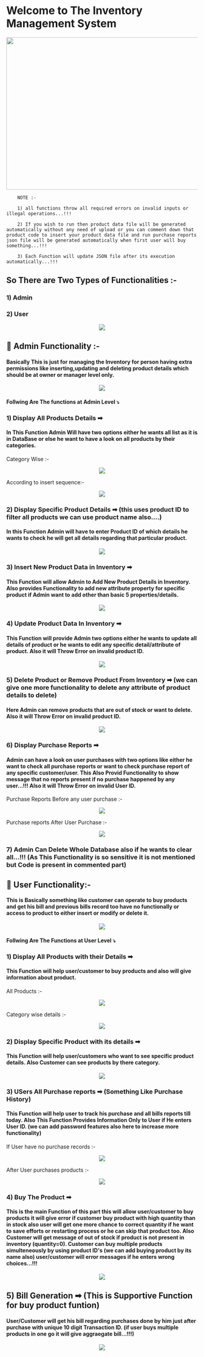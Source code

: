 # Welcome to The Inventory Management System 
<p align="center">
<img src="https://www.kindpng.com/picc/m/264-2640361_inventory-management-system-png-transparent-png.png" width="600" height="400"/>
</p>
                                                                                                                                   
        NOTE :- 

        1) all functions throw all required errors on invalid inputs or illegal operations...!!!

        2) If you wish to run then product data file will be generated automatically without any need of upload or you can comment down that product code to insert your product data file and run purchase reports json file will be generated automatically when first user will buy something...!!!
        
        3) Each Function will update JSON file after its execution automatically...!!!
## So There are Two Types of Functionalities :-
### 1) Admin
### 2) User

<p align="center">
<img src="https://raw.githubusercontent.com/Atharv-Chaudhari/ETG-Internship-Work-and-Projects/main/Inventory%20Management%20Using%20JSON/Images%20for%20Readme/Admin%26user.jpg"/>
</p>                                                                                                                          
                                                                                                                                   
## 🧿 Admin Functionality :-
#### Basically This is just for managing the Inventory for person having extra permissions like inserting,updating and deleting product details which should be at owner or manager level only.

<p align="center">
<img src="https://raw.githubusercontent.com/Atharv-Chaudhari/ETG-Internship-Work-and-Projects/main/Inventory%20Management%20Using%20JSON/Images%20for%20Readme/admin.jpg"/>
</p> 

#### Follwing Are The functions at Admin Level ⤵

### 1) Display All Products Details ➡
#### In This Function Admin Will have two options either he wants all list as it is in DataBase or else he want to have a look on all products by their categories.

Category Wise :-
<p align="center">
<img src="https://raw.githubusercontent.com/Atharv-Chaudhari/ETG-Internship-Work-and-Projects/main/Inventory%20Management%20Using%20JSON/Images%20for%20Readme/display_admin_catwise.jpg"/>
</p> 

According to insert sequence:-

<p align="center">
<img src="https://raw.githubusercontent.com/Atharv-Chaudhari/ETG-Internship-Work-and-Projects/main/Inventory%20Management%20Using%20JSON/Images%20for%20Readme/display_admin_insert.jpg"/>
</p>

### 2) Display Specific Product Details ➡ (this uses product ID to filter all products we can use product name also....)
#### In this Function Admin will have to enter Product ID of which details he wants to check he will get all details regarding that particular product.

<p align="center">
<img src="https://raw.githubusercontent.com/Atharv-Chaudhari/ETG-Internship-Work-and-Projects/main/Inventory%20Management%20Using%20JSON/Images%20for%20Readme/display_admin_specific.jpg"/>
</p> 

### 3) Insert New Product Data in Inventory ➡
#### This Function will allow Admin to Add New Product Details in Inventory. Also provides Functionality to add new attribute property for specific product if Admin want to add other than basic 5 properties/details.

<p align="center">
<img src="https://raw.githubusercontent.com/Atharv-Chaudhari/ETG-Internship-Work-and-Projects/main/Inventory%20Management%20Using%20JSON/Images%20for%20Readme/insert_admin.jpg"/>
</p> 

### 4) Update Product Data In Inventory ➡
#### This Function will provide Admin two options either he wants to update all details of product or he wants to edit any specific detail/attribute of product. Also it will Throw Error on invalid product ID.

<p align="center">
<img src="https://raw.githubusercontent.com/Atharv-Chaudhari/ETG-Internship-Work-and-Projects/main/Inventory%20Management%20Using%20JSON/Images%20for%20Readme/update_admin.jpg"/>
</p> 

### 5) Delete Product or Remove Product From Inventory ➡ (we can give one more functionality to delete any attribute of product details to delete)
#### Here Admin can remove products that are out of stock or want to delete. Also it will Throw Error on invalid product ID.

<p align="center">
<img src="https://raw.githubusercontent.com/Atharv-Chaudhari/ETG-Internship-Work-and-Projects/main/Inventory%20Management%20Using%20JSON/Images%20for%20Readme/update_admin.jpg"/>
</p> 

### 6) Display Purchase Reports ➡
#### Admin can have a look on user purchases with two options like either he want to check all purchase reports or  want to check purchase report of any specific customer/user. This Also Provid Functionality to show message that no reports present if no purchase happened by any user...!!! Also it will Throw Error on invalid User ID.

Purchase Reports Before any user purchase :- 
<p align="center">
<img src="https://raw.githubusercontent.com/Atharv-Chaudhari/ETG-Internship-Work-and-Projects/main/Inventory%20Management%20Using%20JSON/Images%20for%20Readme/reports_admin_before.jpg"/>
</p>

Purchase reports After User Purchase :-
<p align="center">
<img src="https://raw.githubusercontent.com/Atharv-Chaudhari/ETG-Internship-Work-and-Projects/main/Inventory%20Management%20Using%20JSON/Images%20for%20Readme/reports_admin_after.jpg"/>
</p> 

### 7) Admin Can Delete Whole Database also if he wants to clear all...!!! (As This Functionality is so sensitive it is not mentioned but Code is present in commented part)

## 🧿 User Functionality:-
#### This is Basically something like customer can operate to buy products and get his bill and previous bills record too have no functionally or access to product to either insert or modify or delete it.

<p align="center">
<img src="https://raw.githubusercontent.com/Atharv-Chaudhari/ETG-Internship-Work-and-Projects/main/Inventory%20Management%20Using%20JSON/Images%20for%20Readme/user.jpg"/>
</p> 

#### Follwing Are The Functions at User Level ⤵

### 1) Display All Products with their Details ➡
#### This Function will help user/customer to buy products and also will give information about product.

All Products :-
<p align="center">
<img src="https://raw.githubusercontent.com/Atharv-Chaudhari/ETG-Internship-Work-and-Projects/main/Inventory%20Management%20Using%20JSON/Images%20for%20Readme/display_user_all_products.jpg"/>
</p> 

Category wise details :-
<p align="center">
<img src="https://raw.githubusercontent.com/Atharv-Chaudhari/ETG-Internship-Work-and-Projects/main/Inventory%20Management%20Using%20JSON/Images%20for%20Readme/display_user_cat.jpg"/>
</p> 

### 2) Display Specific Product with its details ➡
#### This Function will help user/customers who want to see specific product details. Also Customer can see products by there category.

<p align="center">
<img src="https://raw.githubusercontent.com/Atharv-Chaudhari/ETG-Internship-Work-and-Projects/main/Inventory%20Management%20Using%20JSON/Images%20for%20Readme/user_specific_product.jpg"/>
</p>

### 3) USers All Purchase reports ➡ (Something Like Purchase History)
#### This Function will help user to track his purchase and all bills reports till today. Also This Function Provides Information Only to User if He enters User ID. (we can add password features also here to increase more functionality)

If User have no purchase records :-
<p align="center">
<img src="https://raw.githubusercontent.com/Atharv-Chaudhari/ETG-Internship-Work-and-Projects/main/Inventory%20Management%20Using%20JSON/Images%20for%20Readme/user_purchase_before.jpg"/>
</p>

After User purchases products :-
<p align="center">
<img src="https://raw.githubusercontent.com/Atharv-Chaudhari/ETG-Internship-Work-and-Projects/main/Inventory%20Management%20Using%20JSON/Images%20for%20Readme/user_purchase_after.jpg"/>
</p>

### 4) Buy The Product ➡
#### This is the main Function of this part this will allow user/customer to buy products it will give error if customer buy product with high quantity than in stock also user will get one more chance to correct quantity if he want to save efforts or restarting process or he can skip that product too. Also Customer will get message of out of stock if product is not present in inventory (quantity=0). Customer can buy multiple products simulteneously by using product ID's (we can add buying product by its name also) user/customer will error messages if he enters wrong choices...!!!

<p align="center">
<img src="https://raw.githubusercontent.com/Atharv-Chaudhari/ETG-Internship-Work-and-Projects/main/Inventory%20Management%20Using%20JSON/Images%20for%20Readme/user_purchase.jpg"/>
</p> 

## 5) Bill Generation ➡ (This is Supportive Function for buy product funtion) 
#### User/Customer will get his bill regarding purchases done by him just after purchase with unique 10 digit Transaction ID. (if user buys multiple products in one go it will give aggraegate bill...!!!)

<p align="center">
<img src="https://raw.githubusercontent.com/Atharv-Chaudhari/ETG-Internship-Work-and-Projects/main/Inventory%20Management%20Using%20JSON/Images%20for%20Readme/user_bill.jpg"/>
</p> 
